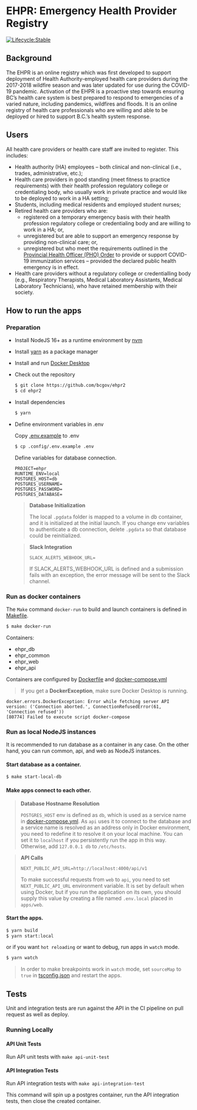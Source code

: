 # EHPR: Emergency Health Provider Registry

[![Lifecycle:Stable](https://img.shields.io/badge/Lifecycle-Stable-97ca00)](https://ehpr.gov.bc.ca/)

## Background
The EHPR is an online registry which was first developed to support deployment of Health Authority-employed health care providers during the 2017-2018 wildfire season and was later updated for use during the COVID-19 pandemic. Activation of the EHPR is a proactive step towards ensuring BC’s health care system is best prepared to respond to emergencies of a varied nature, including pandemics, wildfires and floods. It is an online registry of health care professionals who are willing and able to be deployed or hired to support B.C.’s health system response.

## Users

All health care providers or health care staff are invited to register. This includes:

- Health authority (HA) employees – both clinical and non-clinical (i.e., trades,
administrative, etc.);
- Health care providers in good standing (meet fitness to practice requirements) with their health profession regulatory college or credentialing body, who usually work in private practice and would like to be deployed to work in a HA setting;
- Students, including medical residents and employed student nurses;
- Retired health care providers who are:
  - registered on a temporary emergency basis with their health profession regulatory college or credentialing body and are willing to work in a HA; or,
  - unregistered but are able to support an emergency response by providing
  non-clinical care; or,
  - unregistered but who meet the requirements outlined in the [Provincial Health
  Officer (PHO) Order](https://www2.gov.bc.ca/gov/content/health/about-bc-s-health-care-system/office-of-the-provincial-health-officer/current-health-topics/covid-19-novel-coronavirus#orders) to provide or support COVID-19 immunization services – provided the declared public health emergency is in effect.
- Health care providers without a regulatory college or credentialling body (e.g.,
Respiratory Therapists, Medical Laboratory Assistants, Medical Laboratory Technicians), who have retained membership with their society.

## How to run the apps

### Preparation

- Install NodeJS 16+ as a runtime environment by [nvm](https://github.com/nvm-sh/nvm)
- Install [yarn](https://classic.yarnpkg.com/lang/en/docs/install/#mac-stable) as a package manager
- Install and run [Docker Desktop](https://www.docker.com/products/docker-desktop/)
- Check out the repository
  ```bash
  $ git clone https://github.com/bcgov/ehpr2
  $ cd ehpr2
  ```
- Install dependencies
  ```bash
  $ yarn
  ```
- Define environment variables in .env

  Copy [.env.example](.config/.env-example) to .env

  ```bash
  $ cp .config/.env.example .env
  ```

  Define variables for database connection.  
  ```
  PROJECT=ehpr
  RUNTIME_ENV=local
  POSTGRES_HOST=db
  POSTGRES_USERNAME=
  POSTGRES_PASSWORD=
  POSTGRES_DATABASE=
  ```
  > **Database Initialization**
  > 
  > The local `.pgdata` folder is mapped to a volume in db container, and it is initialized at the initial launch. If you change env variables to authenticate a db connection, delete `.pgdata` so that database could be reinitialized.

  > **Slack Integration**
  > 
  >`SLACK_ALERTS_WEBHOOK_URL=`
  > 
  > If SLACK_ALERTS_WEBHOOK_URL is defined and a submission fails with an exception, the error message will be sent to the Slack channel.

### Run as docker containers

The `Make` command `docker-run` to build and launch containers is defined in [Makefile](Makefile).

```bash
$ make docker-run
```

Containers:
- ehpr_db
- ehpr_common
- ehpr_web
- ehpr_api

Containers are configured by [Dockerfile](Dockerfile) and [docker-compose.yml](docker-compose.yml)

> If you get a **DockerException**, make sure Docker Desktop is running.
 
```
docker.errors.DockerException: Error while fetching server API version: ('Connection aborted.', ConnectionRefusedError(61, 'Connection refused'))
[80774] Failed to execute script docker-compose
```

### Run as local NodeJS instances

It is recommended to run database as a container in any case. On the other hand, you can run common, api, and web as NodeJS instances. 

#### Start database as a container.

```bash
$ make start-local-db
```

#### Make apps connect to each other.

> **Database Hostname Resolution**
> 
> `POSTGRES_HOST` env is defined as `db`, which is used as a service name in [docker-compose.yml](docker-compose.yml). As `api` uses it to connect to the database and a service name is resolved as an address only in Docker environment, you need to redefine it to resolve it on your local machine. You can set it to `localhost` if you persistently run the app in this way. Otherwise, add `127.0.0.1 db` to `/etc/hosts`.

> **API Calls**
> 
> `NEXT_PUBLIC_API_URL=http://localhost:4000/api/v1`
> 
> To make successful requests from `web` to `api`, you need to set `NEXT_PUBLIC_API_URL` environment variable. It is set by default when using Docker, but if you run the application on its own, you should supply this value by creating a file named `.env.local` placed in `apps/web`.

#### Start the apps.

```bash
$ yarn build
$ yarn start:local
```

or if you want `hot reloading` or want to debug, run apps in `watch` mode.

```bash
$ yarn watch
```

> In order to make breakpoints work in `watch` mode, set `sourceMap` to `true` in [tsconfig.json](tsconfig.json) and restart the apps.

## Tests

Unit and integration tests are run against the API in the CI pipeline on pull request as well as deploy.

### Running Locally

#### API Unit Tests

Run API unit tests with `make api-unit-test`

#### API Integration Tests

Run API integration tests with `make api-integration-test`

This command will spin up a postgres container, run the API integration tests, then close the created container.
